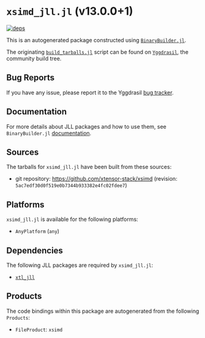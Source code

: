 # `xsimd_jll.jl` (v13.0.0+1)

[![deps](https://juliahub.com/docs/xsimd_jll/deps.svg)](https://juliahub.com/ui/Packages/xsimd_jll/MDZ8o?page=2)

This is an autogenerated package constructed using [`BinaryBuilder.jl`](https://github.com/JuliaPackaging/BinaryBuilder.jl).

The originating [`build_tarballs.jl`](https://github.com/JuliaPackaging/Yggdrasil/blob/2abd30cbeb9ea7acd267fa398fe1eab9ffbf477f/X/xsimd/build_tarballs.jl) script can be found on [`Yggdrasil`](https://github.com/JuliaPackaging/Yggdrasil/), the community build tree.

## Bug Reports

If you have any issue, please report it to the Yggdrasil [bug tracker](https://github.com/JuliaPackaging/Yggdrasil/issues).

## Documentation

For more details about JLL packages and how to use them, see `BinaryBuilder.jl` [documentation](https://docs.binarybuilder.org/stable/jll/).

## Sources

The tarballs for `xsimd_jll.jl` have been built from these sources:

* git repository: https://github.com/xtensor-stack/xsimd (revision: `5ac7edf30d0f519e0b7344b933382e4fc02fdee7`)

## Platforms

`xsimd_jll.jl` is available for the following platforms:

* `AnyPlatform` (`any`)

## Dependencies

The following JLL packages are required by `xsimd_jll.jl`:

* [`xtl_jll`](https://github.com/JuliaBinaryWrappers/xtl_jll.jl)

## Products

The code bindings within this package are autogenerated from the following `Products`:

* `FileProduct`: `xsimd`
